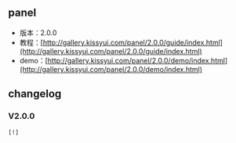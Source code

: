 ## panel

* 版本：2.0.0
* 教程：[http://gallery.kissyui.com/panel/2.0.0/guide/index.html](http://gallery.kissyui.com/panel/2.0.0/guide/index.html)
* demo：[http://gallery.kissyui.com/panel/2.0.0/demo/index.html](http://gallery.kissyui.com/panel/2.0.0/demo/index.html)

## changelog

### V2.0.0

    [!]


